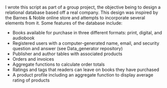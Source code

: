 I wrote this script as part of a group project, the objective being to design a relational database based off a real company. This design was inspired by the Barnes & Noble online store and attempts to incorporate several elements from it. Some features of the database include:
- Books available for purchase in three different formats: print, digital, and audiobook
- Registered users with a computer-generated name, email, and security question and answer (see Data_generator repository)
- Publisher and author tables with associated products
- Orders and invoices
- Aggregate functions to calculate order totals
- Ratings and tags that readers can leave on books they have purchased
- A product profile including an aggregate function to display average rating of products
